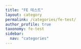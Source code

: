 ```yaml
---
title: "FE 테스트"
layout: category
permalink: /categories/fe-test/
author_profile: true
taxonomy: fe-test
sidebar:
  nav: "categories"
---
```

